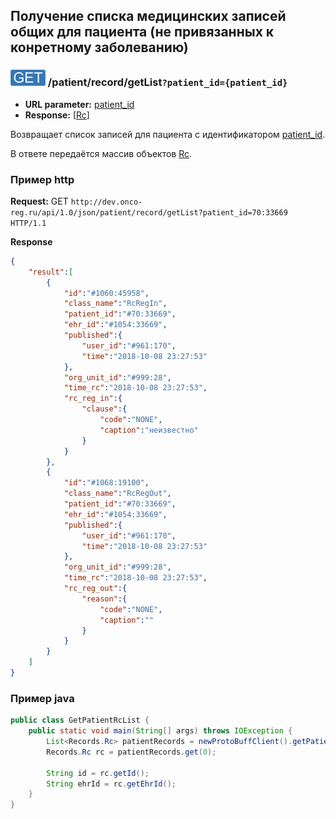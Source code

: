 ## Получение списка медицинских записей общих для пациента (не привязанных к конретному заболеванию)


### ![GET](../../../../img/get.png) /patient/record/getList`?patient_id={patient_id}`
* **URL parameter:** [patient_id](../../../../types/types.md#com.siams.med.api.Rc)
* **Response:** [[Rc](../../../../types/types.md#com.siams.med.api.Rc)]

Возвращает список записей для пациента с идентификатором [patient_id](../../../../types/types.md#com.siams.med.api.Rc).

В ответе передаётся массив объектов [Rc](../../../../types/types.md#com.siams.med.api.Rc).

### Пример http

**Request:** GET `http://dev.onco-reg.ru/api/1.0/json/patient/record/getList?patient_id=70:33669 HTTP/1.1`

**Response**

```json
{
    "result":[
        {
            "id":"#1060:45958",
            "class_name":"RcRegIn",
            "patient_id":"#70:33669",
            "ehr_id":"#1054:33669",
            "published":{
                "user_id":"#961:170",
                "time":"2018-10-08 23:27:53"
            },
            "org_unit_id":"#999:28",
            "time_rc":"2018-10-08 23:27:53",
            "rc_reg_in":{
                "clause":{
                    "code":"NONE",
                    "caption":"неизвестно"
                }
            }
        },
        {
            "id":"#1068:19100",
            "class_name":"RcRegOut",
            "patient_id":"#70:33669",
            "ehr_id":"#1054:33669",
            "published":{
                "user_id":"#961:170",
                "time":"2018-10-08 23:27:53"
            },
            "org_unit_id":"#999:28",
            "time_rc":"2018-10-08 23:27:53",
            "rc_reg_out":{
                "reason":{
                    "code":"NONE",
                    "caption":""
                }
            }
        }
    ]
}
```

### Пример java

```java
public class GetPatientRcList {
    public static void main(String[] args) throws IOException {
        List<Records.Rc> patientRecords = newProtoBuffClient().getPatientRecords("70:33669");
        Records.Rc rc = patientRecords.get(0);
        
        String id = rc.getId();
        String ehrId = rc.getEhrId();
    }
}
```